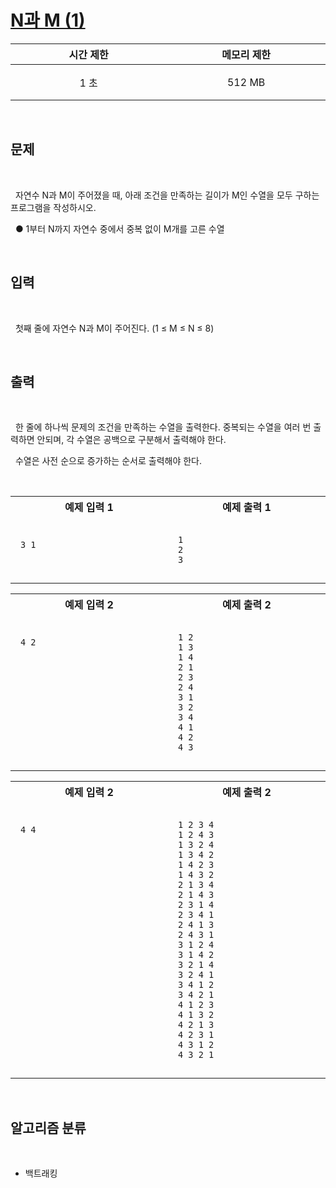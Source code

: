# [N과 M (1)](https://www.acmicpc.net/problem/15649)

<center>

| 시간 제한 | 메모리 제한 |
| :-------: | :---------: |
|   1 초    |   512 MB    |

</center>
<br />

## 문제

<br />

&nbsp; 자연수 N과 M이 주어졌을 때, 아래 조건을 만족하는 길이가 M인 수열을 모두 구하는 프로그램을 작성하시오.

&nbsp; ● 1부터 N까지 자연수 중에서 중복 없이 M개를 고른 수열

<br />

## 입력

<br />

&nbsp; 첫째 줄에 자연수 N과 M이 주어진다. (1 ≤ M ≤ N ≤ 8)

<br />

## 출력

<br />

&nbsp; 한 줄에 하나씩 문제의 조건을 만족하는 수열을 출력한다. 중복되는 수열을 여러 번 출력하면 안되며, 각 수열은 공백으로 구분해서 출력해야 한다.

&nbsp; 수열은 사전 순으로 증가하는 순서로 출력해야 한다.

<br />
<center>
<style>th {width: 30vw; text-align: center;} td {padding: 1em;}</style>
<table><tr><th>예제 입력 1</th><th>예제 출력 1</th></tr><tr><td>

```
3 1


```

</td><td>

```
1
2
3
```

</td></tr></table>
<table><tr><th>예제 입력 2</th><th>예제 출력 2</th></tr><tr><td>

```
4 2











```

</td><td>

```
1 2
1 3
1 4
2 1
2 3
2 4
3 1
3 2
3 4
4 1
4 2
4 3
```

</td></tr></table>
<table><tr><th>예제 입력 2</th><th>예제 출력 2</th></tr><tr><td>

```
4 4























```

</td><td>

```
1 2 3 4
1 2 4 3
1 3 2 4
1 3 4 2
1 4 2 3
1 4 3 2
2 1 3 4
2 1 4 3
2 3 1 4
2 3 4 1
2 4 1 3
2 4 3 1
3 1 2 4
3 1 4 2
3 2 1 4
3 2 4 1
3 4 1 2
3 4 2 1
4 1 2 3
4 1 3 2
4 2 1 3
4 2 3 1
4 3 1 2
4 3 2 1
```

</td></tr></table>
</center>
<br />

## 알고리즘 분류

<br />

- 백트래킹
